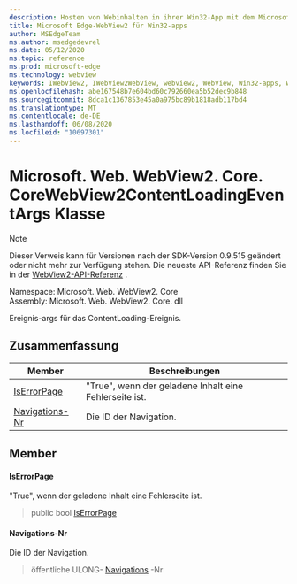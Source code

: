 ```yaml
---
description: Hosten von Webinhalten in ihrer Win32-App mit dem Microsoft Edge WebView2-Steuerelement
title: Microsoft Edge-WebView2 für Win32-apps
author: MSEdgeTeam
ms.author: msedgedevrel
ms.date: 05/12/2020
ms.topic: reference
ms.prod: microsoft-edge
ms.technology: webview
keywords: IWebView2, IWebView2WebView, webview2, WebView, Win32-apps, Win32, Edge, ICoreWebView2, ICoreWebView2Controller, Browser-Steuerelement, Edge-HTML
ms.openlocfilehash: abe167548b7e604bd60c792660ea5b52dec9b848
ms.sourcegitcommit: 8dca1c1367853e45a0a975bc89b1818adb117bd4
ms.translationtype: MT
ms.contentlocale: de-DE
ms.lasthandoff: 06/08/2020
ms.locfileid: "10697301"
---
```

# Microsoft. Web. WebView2. Core. CoreWebView2ContentLoadingEventArgs Klasse 

> [!NOTE]
> Dieser Verweis kann für Versionen nach der SDK-Version 0.9.515 geändert oder nicht mehr zur Verfügung stehen. Die neueste API-Referenz finden Sie in der [WebView2-API-Referenz](../../../webview2-api-reference.md) .

Namespace: Microsoft. Web. WebView2. Core \
Assembly: Microsoft. Web. WebView2. Core. dll

Ereignis-args für das ContentLoading-Ereignis.

## Zusammenfassung

 Member                        | Beschreibungen
--------------------------------|---------------------------------------------
[IsErrorPage](#iserrorpage) | "True", wenn der geladene Inhalt eine Fehlerseite ist.
[Navigations-Nr](#navigationid) | Die ID der Navigation.

## Member

#### IsErrorPage 

"True", wenn der geladene Inhalt eine Fehlerseite ist.

> public bool [IsErrorPage](#iserrorpage)

#### Navigations-Nr 

Die ID der Navigation.

> öffentliche ULONG- [Navigations](#navigationid) -Nr

